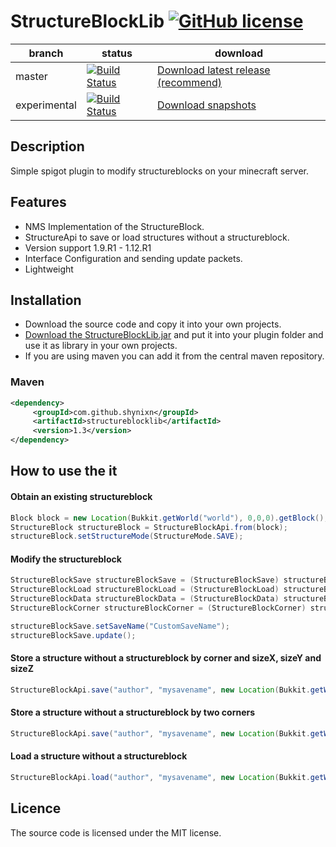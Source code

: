 # StructureBlockLib [![GitHub license](http://img.shields.io/badge/license-MIT-blue.svg)](https://raw.githubusercontent.com/Shynixn/StructureBlockLib/master/LICENSE)

| branch        | status        | download      |
| ------------- | --------------| --------------| 
| master        | [![Build Status](https://travis-ci.org/Shynixn/StructureBlockLib.svg?branch=master)](https://travis-ci.org/Shynixn/StructureBlockLib) |[Download latest release (recommend)](https://github.com/Shynixn/StructureBlockLib/releases)|
| experimental  | [![Build Status](https://travis-ci.org/Shynixn/StructureBlockLib.svg?branch=experimental)](https://travis-ci.org/Shynixn/StructureBlockLib) | [Download snapshots](https://oss.sonatype.org/content/repositories/snapshots/com/github/shynixn/structureblocklib/) |

## Description

Simple spigot plugin to modify structureblocks on your minecraft server.

## Features

* NMS Implementation of the StructureBlock.
* StructureApi to save or load structures without a structureblock. 
* Version support 1.9.R1 - 1.12.R1
* Interface Configuration and sending update packets.
* Lightweight

## Installation

* Download the source code and copy it into your own projects.
* [Download the StructureBlockLib.jar](https://github.com/Shynixn/StructureBlockLib/releases) and put it into your plugin folder and use it as library in your own projects.
* If you are using maven you can add it from the central maven repository.

### Maven

```xml
<dependency>
     <groupId>com.github.shynixn</groupId>
     <artifactId>structureblocklib</artifactId>
     <version>1.3</version>
</dependency>
```



## How to use the it

#### Obtain an existing structureblock

```java
Block block = new Location(Bukkit.getWorld("world"), 0,0,0).getBlock();
StructureBlock structureBlock = StructureBlockApi.from(block);
structureBlock.setStructureMode(StructureMode.SAVE);
```
#### Modify the structureblock
```java
StructureBlockSave structureBlockSave = (StructureBlockSave) structureBlock;
StructureBlockLoad structureBlockLoad = (StructureBlockLoad) structureBlock;
StructureBlockData structureBlockData = (StructureBlockData) structureBlock;
StructureBlockCorner structureBlockCorner = (StructureBlockCorner) structureBlock;

structureBlockSave.setSaveName("CustomSaveName");
structureBlockSave.update();
```

#### Store a structure without a structureblock by corner and sizeX, sizeY and sizeZ
```java
StructureBlockApi.save("author", "mysavename", new Location(Bukkit.getWorld("world"), 200, 5, 200), new Vector(5,5,5));
```
#### Store a structure without a structureblock by two corners
```java
StructureBlockApi.save("author", "mysavename", new Location(Bukkit.getWorld("world"), 195, 5, 195), new Location(Bukkit.getWorld("world"), 200, 10, 200) );
```
#### Load a structure without a structureblock
```java
StructureBlockApi.load("author", "mysavename", new Location(Bukkit.getWorld("world"),400, 5, 400));
```

## Licence

The source code is licensed under the MIT license. 
